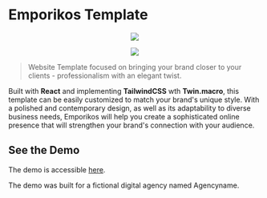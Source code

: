 # Emporikos Template

<p align="center">
  <img src="https://i.postimg.cc/tJrvXh9V/Emporikos-Logo.png">
</p>
<p align="center">
  <img src="https://imgur.com/a/OuURXg6">
</p>

> Website Template focused on bringing your brand closer to your clients - professionalism with an elegant twist.

Built with **React** and implementing **TailwindCSS** wth **Twin.macro**, this template can be easily customized to match your brand's unique style. With a polished and contemporary design, as well as its adaptability to diverse business needs, Emporikos will help you create a sophisticated online presence that will strengthen your brand's connection with your audience.

## See the Demo

The demo is accessible [here](https://mxptx22.github.io/emporikos-template/).

The demo was built for a fictional digital agency named Agencyname.
